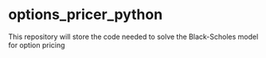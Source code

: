 # options_pricer_python
This repository will store the code needed to solve the Black-Scholes model for option pricing
